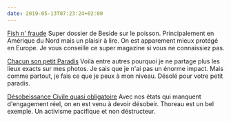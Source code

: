 ```yaml
---
date: 2019-05-13T07:23:24+02:00
---
```


[Fish n' fraude](https://beside.media/fr/dossier/arriere-gout/) Super dossier de Beside sur le poisson. Principalement en Amérique du Nord mais un plaisir à lire. On est apparement mieux protégé en Europe. Je vous conseille ce super magazine si vous ne connaissiez pas.

[Chacun son petit Paradis](https://petitbivouac.com/ces-paradis-secrets-quil-ne-faut-pas-devoiler/) Voilà entre autres pourquoi je ne partage plus les lieux exacts sur mes photos. Je sais que je n'ai pas un énorme impact. Mais comme partout, je fais ce que je peux à mon niveau. Désolé pour votre petit paradis.

[Désobeissance Civile quasi obligatoire](https://reporterre.net/J-ai-suivi-une-formation-a-la-desobeissance-civile) Avec nos états qui manquent d'engagement réel, on en est venu à devoir désobeir. Thoreau est un bel exemple. Un activisme pacifique et non déstructeur. 